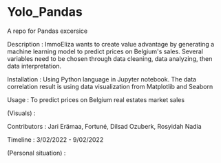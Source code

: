 # Yolo_Pandas
A repo for Pandas excersice

Description : ImmoEliza wants to create value advantage by generating a machine learning model to predict prices on Belgium's sales. Several variables need to be chosen through data cleaning, data analyzing, then data interpretation. 

Installation :
Using Python language in Jupyter notebook. The data correlation result is using data visualization from Matplotlib and Seaborn

Usage :
To predict prices on Belgium real estates market sales

(Visuals) :

Contributors :
Jari Erämaa, Fortuné, Dilsad Ozuberk, Rosyidah Nadia

Timeline :
3/02/2022 - 9/02/2022

(Personal situation) :
